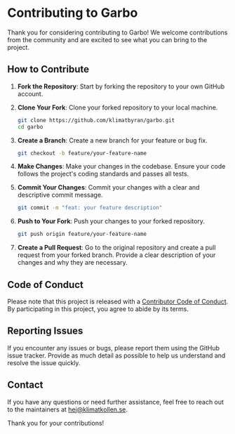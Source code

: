 # Contributing to Garbo

Thank you for considering contributing to Garbo! We welcome contributions from the community and are excited to see what you can bring to the project.

## How to Contribute

1. **Fork the Repository**: Start by forking the repository to your own GitHub account.

2. **Clone Your Fork**: Clone your forked repository to your local machine.

   ```bash
   git clone https://github.com/klimatbyran/garbo.git
   cd garbo
   ```

3. **Create a Branch**: Create a new branch for your feature or bug fix.

   ```bash
   git checkout -b feature/your-feature-name
   ```

4. **Make Changes**: Make your changes in the codebase. Ensure your code follows the project's coding standards and passes all tests.

5. **Commit Your Changes**: Commit your changes with a clear and descriptive commit message.

   ```bash
   git commit -m "feat: your feature description"
   ```

6. **Push to Your Fork**: Push your changes to your forked repository.

   ```bash
   git push origin feature/your-feature-name
   ```

7. **Create a Pull Request**: Go to the original repository and create a pull request from your forked branch. Provide a clear description of your changes and why they are necessary.

## Code of Conduct

Please note that this project is released with a [Contributor Code of Conduct](CODE_OF_CONDUCT.md). By participating in this project, you agree to abide by its terms.

## Reporting Issues

If you encounter any issues or bugs, please report them using the GitHub issue tracker. Provide as much detail as possible to help us understand and resolve the issue quickly.

## Contact

If you have any questions or need further assistance, feel free to reach out to the maintainers at [hej@klimatkollen.se](mailto:hej@klimatkollen.se).

Thank you for your contributions!
